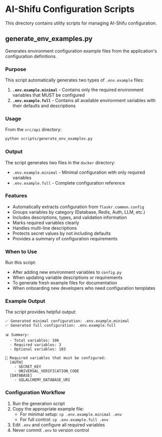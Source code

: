 # AI-Shifu Configuration Scripts

This directory contains utility scripts for managing AI-Shifu configuration.

## generate_env_examples.py

Generates environment configuration example files from the application's configuration definitions.

### Purpose

This script automatically generates two types of `.env.example` files:

1. **`.env.example.minimal`** - Contains only the required environment variables that MUST be configured
2. **`.env.example.full`** - Contains all available environment variables with their defaults and descriptions

### Usage

From the `src/api` directory:

```bash
python scripts/generate_env_examples.py
```

### Output

The script generates two files in the `docker` directory:

- `.env.example.minimal` - Minimal configuration with only required variables
- `.env.example.full` - Complete configuration reference

### Features

- Automatically extracts configuration from `flaskr.common.config`
- Groups variables by category (Database, Redis, Auth, LLM, etc.)
- Includes descriptions, types, and validation information
- Marks required variables clearly
- Handles multi-line descriptions
- Protects secret values by not including defaults
- Provides a summary of configuration requirements

### When to Use

Run this script:

- After adding new environment variables to `config.py`
- When updating variable descriptions or requirements
- To generate fresh example files for documentation
- When onboarding new developers who need configuration templates

### Example Output

The script provides helpful output:

```
✅ Generated minimal configuration: .env.example.minimal
✅ Generated full configuration: .env.example.full

📊 Summary:
  - Total variables: 106
  - Required variables: 3
  - Optional variables: 103

📌 Required variables that must be configured:
  [AUTH]
    - SECRET_KEY
    - UNIVERSAL_VERIFICATION_CODE
  [DATABASE]
    - SQLALCHEMY_DATABASE_URI
```

### Configuration Workflow

1. Run the generation script
2. Copy the appropriate example file:
   - For minimal setup: `cp .env.example.minimal .env`
   - For full control: `cp .env.example.full .env`
3. Edit `.env` and configure all required variables
4. Never commit `.env` to version control
